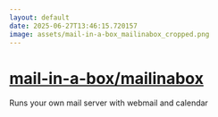 ```yaml
---
layout: default
date: 2025-06-27T13:46:15.720157
image: assets/mail-in-a-box_mailinabox_cropped.png
---
```


# [mail-in-a-box/mailinabox](https://github.com/mail-in-a-box/mailinabox)

Runs your own mail server with webmail and calendar
